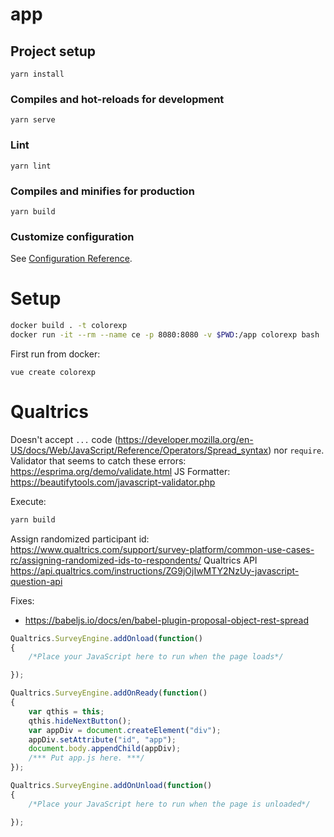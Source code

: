 # app

## Project setup
```
yarn install
```

### Compiles and hot-reloads for development
```
yarn serve
```

### Lint
```
yarn lint
```

### Compiles and minifies for production
```
yarn build
```

### Customize configuration
See [Configuration Reference](https://cli.vuejs.org/config/).

# Setup
```bash
docker build . -t colorexp
docker run -it --rm --name ce -p 8080:8080 -v $PWD:/app colorexp bash
```

First run from docker:
```
vue create colorexp
```

# Qualtrics

Doesn't accept `...` code (https://developer.mozilla.org/en-US/docs/Web/JavaScript/Reference/Operators/Spread_syntax) nor `require`. Validator that seems to catch these errors: https://esprima.org/demo/validate.html
JS Formatter: https://beautifytools.com/javascript-validator.php

Execute:

```bash
yarn build
```

Assign randomized participant id: https://www.qualtrics.com/support/survey-platform/common-use-cases-rc/assigning-randomized-ids-to-respondents/
Qualtrics API https://api.qualtrics.com/instructions/ZG9jOjIwMTY2NzUy-javascript-question-api

Fixes:
- https://babeljs.io/docs/en/babel-plugin-proposal-object-rest-spread

```js
Qualtrics.SurveyEngine.addOnload(function()
{
    /*Place your JavaScript here to run when the page loads*/

});

Qualtrics.SurveyEngine.addOnReady(function()
{
    var qthis = this;
    qthis.hideNextButton();
    var appDiv = document.createElement("div");
    appDiv.setAttribute("id", "app");
    document.body.appendChild(appDiv);
    /*** Put app.js here. ***/
});

Qualtrics.SurveyEngine.addOnUnload(function()
{
    /*Place your JavaScript here to run when the page is unloaded*/

});
```